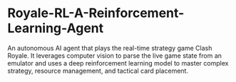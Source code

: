 # Royale-RL-A-Reinforcement-Learning-Agent
An autonomous AI agent that plays the real-time strategy game Clash Royale. It leverages computer vision to parse the live game state from an emulator and uses a deep reinforcement learning model to master complex strategy, resource management, and tactical card placement.
